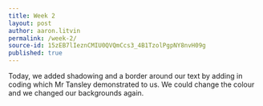 ```yaml
---
title: Week 2
layout: post
author: aaron.litvin
permalink: /week-2/
source-id: 15zEB7lIeznCMIU0QVQmCcs3_4B1TzolPgpNY8nvH09g
published: true
---
```

Today, we added shadowing and a border around our text by adding in coding which Mr Tansley demonstrated to us. We could change the colour and we changed our backgrounds again.

